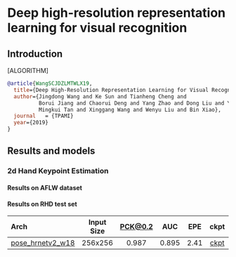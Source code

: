 # Deep high-resolution representation learning for visual recognition

## Introduction

[ALGORITHM]

```bibtex
@article{WangSCJDZLMTWLX19,
  title={Deep High-Resolution Representation Learning for Visual Recognition},
  author={Jingdong Wang and Ke Sun and Tianheng Cheng and
          Borui Jiang and Chaorui Deng and Yang Zhao and Dong Liu and Yadong Mu and
          Mingkui Tan and Xinggang Wang and Wenyu Liu and Bin Xiao},
  journal   = {TPAMI}
  year={2019}
}
```

## Results and models

### 2d Hand Keypoint Estimation

#### Results on AFLW dataset

#### Results on RHD test set

| Arch  | Input Size | PCK@0.2 |  AUC  |  EPE  | ckpt    | log     |
| :--- | :--------: | :------: | :------: | :------: |:------: |:------: |
| [pose_hrnetv2_w18](/configs/hand/hrnetv2/rhd2d/hrnetv2_w18_rhd2d_256x256.py) | 256x256 | 0.987 | 0.895 | 2.41 | [ckpt](https://download.openmmlab.com/mmpose/hand/hrnetv2/hrnetv2_w18_rhd2d_256x256-763f6799_20210327.pth) | [log](https://download.openmmlab.com/mmpose/hand/hrnetv2/hrnetv2_w18_rhd2d_256x256_20210327.log.json) |
